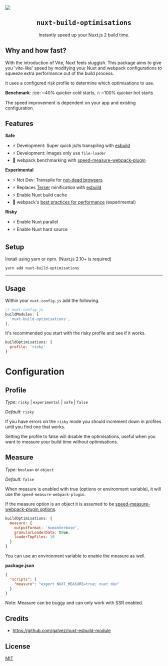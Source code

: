 ![](https://laravel-og.beyondco.de/Nuxt%20Build%20Optimisations.png?theme=light&packageManager=yarn&packageName=nuxt-build-optimisations&pattern=texture&style=style_1&description=Instantly+speed+up+your+Nuxt+2+build+time.&md=1&showWatermark=0&fontSize=100px&images=lightning-bolt)

<h2 align='center'><samp>nuxt-build-optimisations</samp></h2>

<p align='center'>Instantly speed up your Nuxt.js 2 build time.</p>


## Why and how fast?

With the introduction of Vite, Nuxt feels sluggish. This package aims to give you 'vite-like' speed by modifying your
Nuxt and webpack configurations to squeeze extra performance out of the build process.

It uses a configured risk profile to determine which optimisations to use.

**Benchmark**: :ice: ~40% quicker cold starts, :fire: ~100% quicker hot starts 

The speed improvement is dependent on your app and existing configuration.


## Features

**Safe**

- :zap: Development: Super quick js/ts transpiling with [esbuild](https://esbuild.github.io/) 
- :zap: Development: Images only use `file-loader`
- :snail: webpack benchmarking with [speed-measure-webpack-plugin](https://github.com/stephencookdev/speed-measure-webpack-plugin)
  
**Experimental**
- :zap: Not Dev: Transpile for [not-dead browsers](https://github.com/browserslist/browserslist#full-list)
- :zap: Replaces [Terser](https://github.com/terser/terser) minification with [esbuild](https://esbuild.github.io/)
- :zap: Enable Nuxt build cache
- :mage: webpack's [best practices for performance](https://webpack.js.org/guides/build-performance/) (experimental)

**Risky**
- :zap: Enable Nuxt parallel
- :zap: Enable Nuxt hard source


## Setup

Install using yarn or npm. (Nuxt.js 2.10+ is required)

```bash
yarn add nuxt-build-optimisations
```

---

## Usage

Within your `nuxt.config.js` add the following.

```js
// nuxt.config.js
buildModules: [
  'nuxt-build-optimisations',
],
```

It's recommended you start with the risky profile and see if it works.

```js
buildOptimisations: {
  profile: 'risky'
}
```

# Configuration

## Profile

*Type:* `risky` | `experimental` | `safe` | `false`

*Default:* `risky`

If you have errors on the `risky` mode you should increment down in profiles until you find one that works.

Setting the profile to false will disable the optimisations, useful when you want to measure your build time without optimisations.



## Measure

*Type:* `boolean` or `object`

*Default:* `false`

When measure is enabled with true (options or environment variable), it will use the `speed-measure-webpack-plugin`.

If the measure option is an object it is assumed to be [speed-measure-webpack-plugin options](https://github.com/stephencookdev/speed-measure-webpack-plugin#options).

```js
buildOptimisations: {
  measure: {
    outputFormat: 'humanVerbose',
    granularLoaderData: true,
    loaderTopFiles: 10
  }
}
```

You can use an environment variable to enable the measure as well.

**package.json**

```json
{
  "scripts": {
    "measure": "export NUXT_MEASURE=true; nuxt dev"
  }
}
```

Note: Measure can be buggy and can only work with SSR enabled.

## Credits

- https://github.com/galvez/nuxt-esbuild-module

## License

[MIT](LICENSE)
